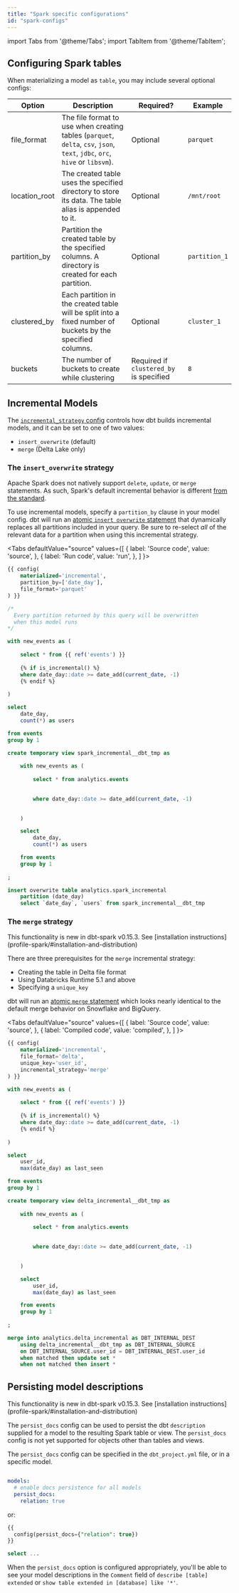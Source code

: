 ```yaml
---
title: "Spark specific configurations"
id: "spark-configs"
---
```


import Tabs from '@theme/Tabs';
import TabItem from '@theme/TabItem';

## Configuring Spark tables

When materializing a model as `table`, you may include several optional configs:

| Option  | Description                                        | Required?               | Example                  |
|---------|----------------------------------------------------|-------------------------|--------------------------|
| file_format | The file format to use when creating tables (`parquet`, `delta`, `csv`, `json`, `text`, `jdbc`, `orc`, `hive` or `libsvm`). | Optional | `parquet`|
| location_root  | The created table uses the specified directory to store its data. The table alias is appended to it. | Optional                | `/mnt/root`              |
| partition_by  | Partition the created table by the specified columns. A directory is created for each partition. | Optional                | `partition_1`              |
| clustered_by  | Each partition in the created table will be split into a fixed number of buckets by the specified columns. | Optional               | `cluster_1`              |
| buckets  | The number of buckets to create while clustering | Required if `clustered_by` is specified                | `8`              |

## Incremental Models

The [`incremental_strategy` config](configuring-incremental-models#what-is-an-incremental_strategy) controls how dbt builds incremental models, and it can be set to one of two values:
 - `insert_overwrite` (default)
 - `merge` (Delta Lake only)

### The `insert_overwrite` strategy

Apache Spark does not natively support `delete`, `update`, or `merge` statements. As such, Spark's default incremental behavior is different [from the standard](configuring-incremental-models).

To use incremental models, specify a `partition_by` clause in your model config. dbt will run an [atomic `insert overwrite` statement](https://spark.apache.org/docs/3.0.0-preview/sql-ref-syntax-dml-insert-overwrite-table.html) that dynamically replaces all partitions included in your query. Be sure to re-select _all_ of the relevant data for a partition when using this incremental strategy.

<Tabs
  defaultValue="source"
  values={[
    { label: 'Source code', value: 'source', },
    { label: 'Run code', value: 'run', },
  ]
}>
<TabItem value="source">

<File name='spark_incremental.sql'>

```sql
{{ config(
    materialized='incremental',
    partition_by=['date_day'],
    file_format='parquet'
) }}

/*
  Every partition returned by this query will be overwritten
  when this model runs
*/

with new_events as (
    
    select * from {{ ref('events') }}
    
    {% if is_incremental() %}
    where date_day::date >= date_add(current_date, -1)
    {% endif %}
    
)

select
    date_day,
    count(*) as users

from events
group by 1
```

</File>
</TabItem>
<TabItem value="run">

<File name='spark_incremental.sql'>

```sql
create temporary view spark_incremental__dbt_tmp as
    
    with new_events as (
        
        select * from analytics.events
        

        where date_day::date >= date_add(current_date, -1)

        
    )

    select
        date_day,
        count(*) as users

    from events
    group by 1
    
;

insert overwrite table analytics.spark_incremental
    partition (date_day)
    select `date_day`, `users` from spark_incremental__dbt_tmp
```

</File>
</TabItem>
</Tabs>

### The `merge` strategy

<Callout type="info" title="New in dbt-spark v0.15.3">
This functionality is new in dbt-spark v0.15.3. See [installation instructions](profile-spark/#installation-and-distribution)
</Callout>

There are three prerequisites for the `merge` incremental strategy:
- Creating the table in Delta file format
- Using Databricks Runtime 5.1 and above
- Specifying a `unique_key`

dbt will run an [atomic `merge` statement](https://docs.databricks.com/spark/latest/spark-sql/language-manual/merge-into.html) which looks nearly identical to the default merge behavior on Snowflake and BigQuery.

<Tabs
  defaultValue="source"
  values={[
    { label: 'Source code', value: 'source', },
    { label: 'Compiled code', value: 'compiled', },
  ]
}>
<TabItem value="source">

<File name='delta_incremental.sql'>

```sql
{{ config(
    materialized='incremental',
    file_format='delta',
    unique_key='user_id',
    incremental_strategy='merge'
) }}

with new_events as (
    
    select * from {{ ref('events') }}
    
    {% if is_incremental() %}
    where date_day::date >= date_add(current_date, -1)
    {% endif %}
    
)

select
    user_id,
    max(date_day) as last_seen

from events
group by 1
```

</File>
</TabItem>
<TabItem value="run">

<File name='delta_incremental.sql'>

```sql
create temporary view delta_incremental__dbt_tmp as
    
    with new_events as (
        
        select * from analytics.events
        

        where date_day::date >= date_add(current_date, -1)

        
    )

    select
        user_id,
        max(date_day) as last_seen

    from events
    group by 1
    
;

merge into analytics.delta_incremental as DBT_INTERNAL_DEST
    using delta_incremental__dbt_tmp as DBT_INTERNAL_SOURCE
    on DBT_INTERNAL_SOURCE.user_id = DBT_INTERNAL_DEST.user_id
    when matched then update set *
    when not matched then insert *
```

</File>

</TabItem>
</Tabs>

## Persisting model descriptions

<Callout type="info" title="New in dbt-spark v0.15.3">
This functionality is new in dbt-spark v0.15.3. See [installation instructions](profile-spark/#installation-and-distribution)
</Callout>

The `persist_docs` config can be used to persist the dbt `description` supplied for a model to the resulting Spark table or view. The `persist_docs` config is not yet supported for objects other than tables and views.

The `persist_docs` config can be specified in the `dbt_project.yml` file, or in a specific model.

<File name='dbt_project.yml'>

```yaml

models:
  # enable docs persistence for all models
  persist_docs:
    relation: true
```

</File>

or:

<File name='models/my_model.sql'>

```sql
{{
  config(persist_docs={"relation": true})
}}

select ...
```

</File>

When the `persist_docs` option is configured appropriately, you'll be able to see your model descriptions
in the `Comment` field of `describe [table] extended` or `show table extended in [database] like '*'`.
